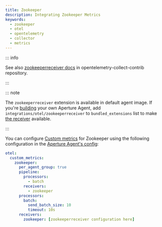 ```yaml
---
title: Zookeeper
description: Integrating Zookeeper Metrics
keywords:
  - zookeeper
  - otel
  - opentelemetry
  - collector
  - metrics
---
```


::: info

See also [zookeeperreceiver docs][receiver] in opentelemetry-collect-contrib repository.

:::

::: note

The `zookeeperreceiver` extension is available in default agent image. If you're [building][build] your own Aperture Agent, add `integrations/otel/zookeeperreceiver` to `bundled_extensions` list to make [the receiver][receiver] available.

:::

You can configure [Custom metrics][custom-metrics] for Zookeeper using the
following configuration in the [Aperture Agent's config][agent-config]:

```yaml
otel:
  custom_metrics:
    zookeeper:
      per_agent_group: true
      pipeline:
        processors:
          - batch
        receivers:
          - zookeeper
      processors:
        batch:
          send_batch_size: 10
          timeout: 10s
      receivers:
        zookeeper: [zookeeperreceiver configuration here]
```

[build]: /reference/aperturectl/build/agent/agent.md
[receiver]:
  https://github.com/open-telemetry/opentelemetry-collector-contrib/tree/main/receiver/zookeeperreceiver
[custom-metrics]: /reference/configuration/agent.md#custom-metrics-config
[agent-config]: /reference/configuration/agent.md#agent-o-t-e-l-config
